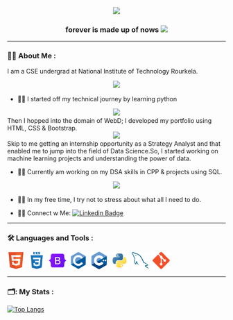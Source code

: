 <div id="header" align="center">
  <img src="https://media.giphy.com/media/DBW3BniaWrFo4/giphy.gif" width="250"/>
  
  
  <h3>
  forever is made up of nows
  <img src="https://media.giphy.com/media/v1.Y2lkPTc5MGI3NjExMTFhNzFmZjM2YWUyMTZhODI2MTMyNzZmNzk3NTQ5YzEyMmMzNjk2NiZlcD12MV9pbnRlcm5hbF9naWZzX2dpZklkJmN0PWc/hp3dmEypS0FaoyzWLR/giphy.gif" width="25"/>
</h3>
</div>

---

### :man_technologist: About Me :
I am a CSE undergrad at National Institute of Technology Rourkela.

<div id="header" align="center">
  <img src="https://media1.tenor.com/images/c43ff8f864d7c6568f762a66fe8cfb5c/tenor.gif?itemid=15705968" width="100"/>
 </div>

- :man_mechanic: I started off my technical journey by learning python
<div id="header" align="center">
  <img src="https://th.bing.com/th/id/OIP.SOGvwfvcj6ntOoq167BLkQHaEl?pid=ImgDet&rs=1" width="200"/>
 </div>
Then I hopped into the domain of WebD; I developed my portfolio using HTML, CSS & Bootstrap.
<div id="header" align="center">
  <img src="https://cdn-images-1.medium.com/max/800/1*qdFdhbR00beEaIKDI_WDCw.gif" width="200"/>
 </div>
Skip to me getting an internship opportunity as a Strategy Analyst and that enabled me to jump into the field of Data Science.So, I started working on machine learning projects and understanding the power of data.


- :man_scientist: Currently am working on my DSA skills in CPP & projects using SQL.
<div id="header" align="center">
  <img src="https://hugelolcdn.com/i/28226.gif" width="250"/>
 </div>

- :man_astronaut: In my free time, I try not to stress about what all I need to do.

- :male_detective: Connect w Me: [![Linkedin Badge](https://img.shields.io/badge/-shivtikoo-blue?style=flat&logo=Linkedin&logoColor=white)](https://www.linkedin.com/in/shiv-tikoo-0a9933202/)

---

### :hammer_and_wrench: Languages and Tools :
<div>
  <img src="https://github.com/devicons/devicon/blob/master/icons/html5/html5-original.svg" title="HTML5" alt="HTML" width="40" height="40"/>&nbsp;
  <img src="https://github.com/devicons/devicon/blob/master/icons/css3/css3-plain-wordmark.svg"  title="CSS3" alt="CSS" width="40" height="40"/>&nbsp;
  <img src="https://github.com/devicons/devicon/blob/master/icons/bootstrap/bootstrap-original.svg" title="BootStrap" alt="BootStrap" width="40" height="40"/>&nbsp;
  <img src="https://github.com/devicons/devicon/blob/master/icons/c/c-original.svg" title="C"  alt="C" width="40" height="40"/>&nbsp;
  <img src="https://github.com/devicons/devicon/blob/master/icons/cplusplus/cplusplus-original.svg" title="C++"  alt="C++" width="40" height="40"/>&nbsp;
  <img src="https://github.com/devicons/devicon/blob/master/icons/python/python-original.svg" title="Python" **alt="Python" width="40" height="40"/>&nbsp;
  <img src="https://github.com/devicons/devicon/blob/master/icons/mysql/mysql-original.svg" title="MySQL"  alt="MySQL" width="40" height="40"/>&nbsp;
  <img src="https://github.com/devicons/devicon/blob/master/icons/git/git-original.svg" title="Git" **alt="Git" width="40" height="40"/>
</div>

---

### 🗂️: My Stats :
[![Top Langs](https://github-readme-stats.vercel.app/api/top-langs/?username=shivtikoo&layout=compact&theme=vision-friendly-dark)](https://github.com/anuraghazra/github-readme-stats)
